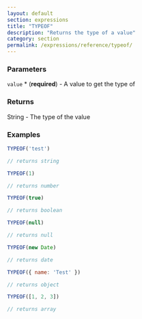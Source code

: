 ```yaml
---
layout: default
section: expressions
title: "TYPEOF"
description: "Returns the type of a value"
category: section
permalink: /expressions/reference/typeof/
---
```


### Parameters

`value` * (__required__) - A value to get the type of

### Returns

String - The type of the value

### Examples

```js
TYPEOF('test')

// returns string
```


```js
TYPEOF(1)

// returns number
```


```js
TYPEOF(true)

// returns boolean
```


```js
TYPEOF(null)

// returns null
```


```js
TYPEOF(new Date)

// returns date
```


```js
TYPEOF({ name: 'Test' })

// returns object
```


```js
TYPEOF([1, 2, 3])

// returns array
```